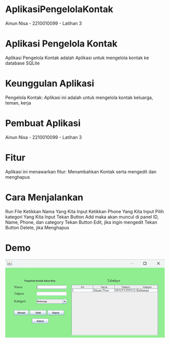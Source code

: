 # AplikasiPengelolaKontak
 Ainun Nisa - 2210010099 - Latihan 3

# Aplikasi Pengelola Kontak
Aplikasi Pengelola Kontak adalah Aplikasi untuk mengelola kontak ke database SQLite

# Keunggulan Aplikasi
Pengelola Kontak: Aplikasi ini adalah untuk mengelola kontak keluarga, teman, kerja

# Pembuat Aplikasi
Ainun Nisa - 2210010099 - Latihan 3

# Fitur
Aplikasi ini menawarkan fitur:
Menambahkan Kontak serta mengedit dan menghapus

# Cara Menjalankan
Run File
Ketikkan Nama Yang Kita Input
Ketikkan Phone Yang Kita Input
Pilih kategori Yang Kita Input
Tekan Button Add maka akan muncul di panel ID, Name, Phone, dan category
Tekan Button Edit, jika ingin mengedit
Tekan Button Delete, jika Menghapus

# Demo
![App Screenshot](PengelolaKontak.png)